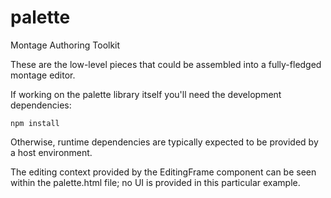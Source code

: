 palette
=======

Montage Authoring Toolkit

These are the low-level pieces that could be assembled into a fully-fledged
montage editor.

If working on the palette library itself you'll need the development
dependencies:

    npm install

Otherwise, runtime dependencies are typically expected to be provided by a
host environment.

The editing context provided by the EditingFrame component can be seen within
the palette.html file; no UI is provided in this particular example.